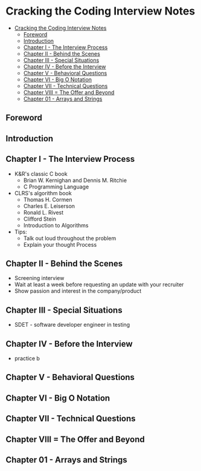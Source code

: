 # Cracking the Coding Interview Notes
- [Cracking the Coding Interview Notes](#cracking-the-coding-interview-notes)
  - [Foreword](#foreword)
  - [Introduction](#introduction)
  - [Chapter I - The Interview Process](#chapter-i---the-interview-process)
  - [Chapter II - Behind the Scenes](#chapter-ii---behind-the-scenes)
  - [Chapter III - Special Situations](#chapter-iii---special-situations)
  - [Chapter IV - Before the Interview](#chapter-iv---before-the-interview)
  - [Chapter V - Behavioral Questions](#chapter-v---behavioral-questions)
  - [Chapter VI - Big O Notation](#chapter-vi---big-o-notation)
  - [Chapter VII - Technical Questions](#chapter-vii---technical-questions)
  - [Chapter VIII = The Offer and Beyond](#chapter-viii--the-offer-and-beyond)
  - [Chapter 01 - Arrays and Strings](#chapter-01---arrays-and-strings)

## Foreword

## Introduction

## Chapter I - The Interview Process
- K&R's classic C book
  - Brian W. Kernighan and Dennis M. Ritchie
  - C Programming Language
- CLRS's algorithm book
  - Thomas H. Cormen
  - Charles E. Leiserson
  - Ronald L. Rivest
  - Clifford Stein
  - Introduction to Algorithms
- Tips:
  - Talk out loud throughout the problem
  - Explain your thought Process

## Chapter II - Behind the Scenes
- Screening interview
- Wait at least a week before requesting an update with your recruiter
- Show passion and interest in the company/product

## Chapter III - Special Situations
- SDET - software developer engineer in testing

## Chapter IV - Before the Interview
- practice b

## Chapter V - Behavioral Questions

## Chapter VI - Big O Notation

## Chapter VII - Technical Questions

## Chapter VIII = The Offer and Beyond

## Chapter 01 - Arrays and Strings